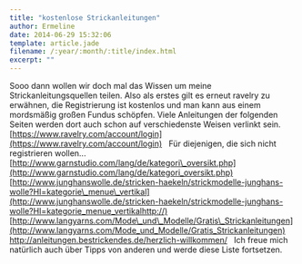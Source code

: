 ```yaml
---
title: "kostenlose Strickanleitungen"
author: Ermeline
date: 2014-06-29 15:32:06
template: article.jade
filename: /:year/:month/:title/index.html
excerpt: ""
---
```


Sooo dann wollen wir doch mal das Wissen um meine
Strickanleitungsquellen teilen. Also als erstes gilt es erneut ravelry
zu erwähnen, die Registrierung ist kostenlos und man kann aus einem
mordsmäßig großen Fundus schöpfen. Viele Anleitungen der folgenden
Seiten werden dort auch schon auf verschiedenste Weisen verlinkt sein.
[https://www.ravelry.com/account/login](https://www.ravelry.com/account/login)
  Für diejenigen, die sich nicht registrieren wollen...
[http://www.garnstudio.com/lang/de/kategori\_oversikt.php](http://www.garnstudio.com/lang/de/kategori_oversikt.php)
[http://www.junghanswolle.de/stricken-haekeln/strickmodelle-junghans-wolle?HI=kategorie\_menue\_vertikal](http://www.junghanswolle.de/stricken-haekeln/strickmodelle-junghans-wolle?HI=kategorie_menue_vertikalhttp://)
[http://www.langyarns.com/Mode\_und\_Modelle/Gratis\_Strickanleitungen](http://www.langyarns.com/Mode_und_Modelle/Gratis_Strickanleitungen)
http://anleitungen.bestrickendes.de/herzlich-willkommen/   Ich freue
mich natürlich auch über Tipps von anderen und werde diese Liste
fortsetzen.    
